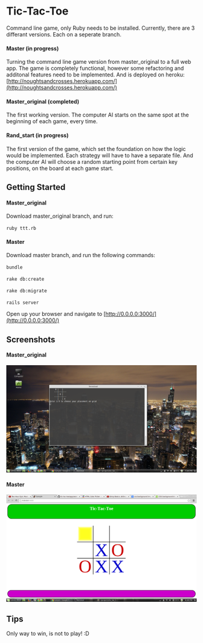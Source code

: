 # Tic-Tac-Toe

Command line game, only Ruby needs to be installed. Currently, there are 3 differant versions. Each on a seperate branch.

#### Master (in progress)

Turning the command line game version from master_original to a full web app. The game is completely functional, however some refactoring and additonal features need to be implemented. And is deployed on heroku: [http://noughtsandcrosses.herokuapp.com/](http://noughtsandcrosses.herokuapp.com/)

#### Master_original (completed)

The first working version. The computer AI starts on the same spot at the beginning of each game, every time.

#### Rand_start (in progress)

The first version of the game, which set the foundation on how the logic would be implemented. Each strategy will have to have a separate file. And the computer AI will choose a random starting point from certain key positions, on the board at each game start.

## Getting Started

#### Master_original

Download master_original branch, and run:

`ruby ttt.rb`

#### Master

Download master branch, and run the following commands:

`bundle`

`rake db:create`

`rake db:migrate`

`rails server`

Open up your browser and navigate to [http://0.0.0.0:3000/](http://0.0.0.0:3000/)

## Screenshots

#### Master_original

![command line version](https://raw.githubusercontent.com/Carpk/tic-tac-toe/master/app/assets/images/Screenshot%20from%202014-04-18%2019:49:07.png)

#### Master

![colorful app version](https://raw.githubusercontent.com/Carpk/tic-tac-toe/master/app/assets/images/Screenshot%20from%202014-04-20%2018:38:09.png)

## Tips

Only way to win, is not to play! :D